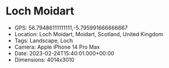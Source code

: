 # Loch Moidart

- GPS: 56.79486111111111,-5.795991666666667
- Location: Loch Moidart, Moidart, Scotland, United Kingdom
- Tags: Landscape, Loch
- Camera: Apple iPhone 14 Pro Max
- Date: 2023-02-24T15:40:01.000+00:00
- Dimensions: 4014x3010
